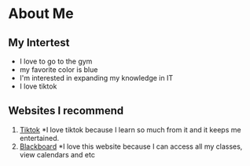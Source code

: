 # About Me
## My Intertest
   * I love to go to the gym
   * my favorite color is blue
   * I'm interested in expanding my knowledge in IT
   * I love tiktok 
## Websites I recommend 
   1. [Tiktok](www.tiktok.com)
      *I love tiktok because I learn so much from it and it keeps me entertained.
   2. [Blackboard](blackboard.waketech.edu)
      *I love this website because I can access all my classes, view calendars and etc
